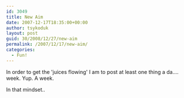 ```yaml
---
id: 3049
title: New Aim
date: 2007-12-17T18:35:00+00:00
author: tsykoduk
layout: post
guid: 30/2008/12/27/new-aim
permalink: /2007/12/17/new-aim/
categories:
  - Fun!
---
```

<p>In order to get the 'juices flowing' I am to post at least one thing a da.... week. Yup. A week.</p>


<p>In that mindset..</p>


<center><object width="425" height="355"><param name="movie" value="http://www.youtube.com/v/Ce16M6NnlQA&#38;rel=1"></param><param name="wmode" value="transparent"></param><embed src="http://www.youtube.com/v/Ce16M6NnlQA&#38;rel=1" type="application/x-shockwave-flash" wmode="transparent" width="425" height="355"></embed></object></center>